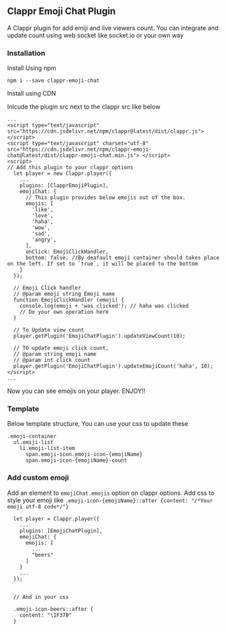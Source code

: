 ## Clappr Emoji Chat Plugin
A Clappr plugin for add emiji and live viewers count. You can integrate and update count using web socket like socket.io or your own way

### Installation
Install Using npm 

`npm i --save clappr-emoji-chat`

Install using CDN 

Inlcude the plugin src next to the clappr src like below

```
...
<script type="text/javascript" src="https://cdn.jsdelivr.net/npm/clappr@latest/dist/clappr.js"></script>
<script type="text/javascript" charset="utf-8" src="https://cdn.jsdelivr.net/npm/clappr-emoji-chat@latest/dist/clappr-emoji-chat.min.js"> </script>
<script>
// Add this plugin to your clappr options 
  let player = new Clappr.player({
    ...
    plugins: [ClapprEmojiPlugin],
    emojiChat: {
      // This plugin provides below emojis out of the box.
      emojis: [
        'like',
        'love',
        'haha',
        'wow',
        'sad',
        'angry',
      ],
      onClick: EmojiClickHandler,
      bottom: false, //By deafault emoji container should takes place on the left. If set to `true`, it will be placed to the bottom 
    }
  });
  
  // Emoji Click handler
  // @param emoji string Emoji name 
  function EmojiClickHandler (emoji) {
    console.log(emoji + 'was clicked'); // haha was clicked 
    // Do your own operation here
  }

  // To Update view count
  player.getPlugin('EmojiChatPlugin').updateViewCount(10);
  
  // TO update emoji click count, 
  // @param string emoji name
  // @param int click count
  player.getPlugin('EmojiChatPlugin').updateEmojiCount('haha', 10);
</script>
...
```
Now you can see emojis on your player. ENJOY!!

### Template

Below template structure, You can use your css to update these

```
.emoji-container
  ul.emiji-list
    li.emoji-list-item
      span.emoji-icon.emoji-icon-{emojiName}
      span.emoji-icon-{emojiName}-count
```

### Add custom emoji

Add an element to `emojiChat.emojis` option on clappr options. Add css to style your emoji like `.emoji-icon-{emojiName}::after {content: "/*Your emoji utf-8 code*/"}`

```
  let player = Clappr.player({
    ...
    plugins: [EmojiChatPlugin],
    emojiChat: {
      emojis: [
        ...
        "beers"
      ]
    }
    ...
  });


  // And in your css

  .emoji-icon-beers::after {
    content: "\1F37B"
  }
```
